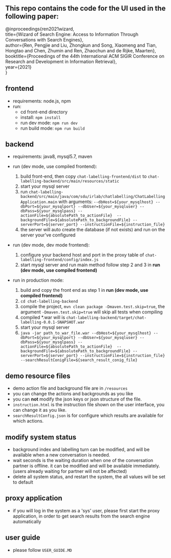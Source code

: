 ## This repo contains the code for the UI used in the following paper:
  @inproceedings{ren2021wizard,\
  title={Wizard of Search Engine: Access to Information Through Conversations with Search Engines},\
  author={Ren, Pengjie and Liu, Zhongkun and Song, Xiaomeng and Tian, Hongtao and Chen, Zhumin and Ren, Zhaochun and de Rijke, Maarten},\
  booktitle={Proceedings of the 44th International ACM SIGIR Conference on Research and Development in Information Retrieval},\
  year={2021}\
  }

## frontend
+ requirements: node.js, npm
+ run: 
  - cd front-end directory
  - install: `npm install`
  - run dev mode: `npm run dev`
  - run build mode: `npm run build`

## backend
+ requirements: java8, mysql5.7, maven
+ run (dev mode, use compiled frontend):
   1. build front-end, then copy `chat-labelling-frontend/dist` to `chat-labelling-backend/src/main/resources/static`
   2. start your mysql server
   3. run `chat-labelling-backend/src/main/java/com/sdu/irlab/chatlabelling/ChatLabellingApplication.main` with arguments:
         `--dbHost=${your_mysqlhost} --dbPort=${your_mysqlport} --dbUser=${your_mysqluser} --dbPass=${your_mysqlpass} --actionFile=${absolutePath_to_actionFile}  --backgroundFile=${absolutePath_to_backgroundFile} --serverPort=${server_port} --instructionFile=${instruction_file}`
   4. the server will auto create the database (if not exists) and run on the server your've configured

+ run (dev mode, dev mode frontend):
   1. configure your backend host and port in the proxy table of `chat-labelling-frontend/config/index.js`
   2. start mysql server and run main method follow step 2 and 3 in **run (dev mode, use compiled frontend)**

+ run in production mode:
   1. build and copy the front end as step 1 in **run (dev mode, use compiled frontend)**
   2. `cd chat-labelling-backend`
   3. compile the project, `mvn clean package -Dmaven.test.skip=true`, the argument `-Dmaven.test.skip=true` will skip all tests when compiling
   4. compiled *.war will is `chat-labelling-backend/target/chat-labelling-0.0.1-SNAPSHOT.war`
   5. start your mysql server
   6. `java -jar path_to_war_file.war --dbHost=${your_mysqlhost} --dbPort=${your_mysqlport} --dbUser=${your_mysqluser} --dbPass=${your_mysqlpass} --actionFile=${absolutePath_to_actionFile}  --backgroundFile=${absolutePath_to_backgroundFile} --serverPort=${server_port} --instructionFile=${instruction_file} --searchResultConigFile=${search_result_conig_file}`
   
## demo resource files
+ demo action file and background file are in `/resources`
+ you can change the actions and backgrounds as you like
+ you can **not** modify the json keys or json structure of the file.
+ `instruction.html` is the instruction file shown on the user interface, you can change it as you like.
+ `searchResultConfig.json` is for configure which results are available for which actions.

## modify system status
+ background index and labelling turn can be modified, and will be available when a new conversation is needed.
+ wait seconds is the waiting duration when one of the conversation partner is offline. it can be modified and will be available immediately. (users already waiting for partner will not be affected)
+ delete all system status, and restart the system, the all values will be set to default

 ## proxy application
 + if you will log in the system as a 'sys' user, please first start the proxy application, in order to get search results from the search engine automatically


 ## user guide
 + please follow `USER_GUIDE.MD` 







   

